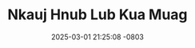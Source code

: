 ---
layout: movie-video-data
date: 2025-03-01 21:25:08 -0803
categories: movie

# Site Attributes
title: "Nkauj Hnub Lub Kua Muag"
permalink: "/movie/Nkauj_Hnub_Lub_Kua_Muag"

# Movie Attributes
synopsis: ""
producer: "Liaj Dawb"
director: ""
writer: ""
video_link: ""
genre: "Drama"
year: ""
release_type: "DVD"
storage: "Center for Hmong Studies"
thumbnail: "/assets/images/movie_thumbnails/Nkauj Hnub Lub Kua Muag.jpeg"
publishing_company: "Liaj Dawb"

# Sequels + Parts
base_movie: ""
total_parts: 
sequel: ""

# Movie Cast
cast:
#VALUE!
---